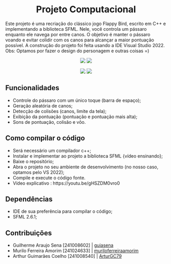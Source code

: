 <h1 align="center">Projeto Computacional</h1>
<p>Este projeto é uma recriação do clássico jogo Flappy Bird, escrito em C++ e implementando a biblioteca SFML. Nele, você controla um pássaro enquanto ele navega por entre canos. O objetivo é manter o pássaro voando e evitar colidir com os canos para alcançar a maior pontuação possível. A construção do projeto foi feita usando a IDE Visual Studio 2022.<br>Obs: Optamos por fazer o design do personagem e outras coisas =)</p>
<p align="center">
<img loading="lazy" src="http://img.shields.io/static/v1?label=STATUS&message=EM%20DESENVOLVIMENTO&color=GREEN&style=for-the-badge"/>
<img loading="lazy" src="http://img.shields.io/static/v1?label=UNIVERSIDADE&message=UNB&color=215966&style=for-the-badge"/>
</p>
<p align="center">
<img loading="lazy" src="https://img.shields.io/badge/C++%20-5E97D0"/>
<img loading="lazy" src="https://img.shields.io/badge/SFML%20-8CC84B"/>
</p>
<h2>Funcionalidades</h2>
<ul>
<li>Controle do pássaro com um único toque (barra de espaço);</li>
<li>Geração aleatória de canos;</li>
<li>Detecção de colisões (canos, limite da tela);</li>
<li>Exibição da pontuação (pontuação e pontuação mais alta);</li>
<li>Sons de pontuação, colisão e vôo.</li>
</ul>
<h2>Como compilar o código</h2>
<ul>
<li>Será necessário um compilador c++;</li>
<li>Instalar e implementar ao projeto a biblioteca SFML {vídeo ensinando};</li>
<li>Baixe o repositório;</li>
<li>Abra o projeto no seu ambiente de desenvolvimento (no nosso caso, optamos pelo VS 2022);</li>
<li>Compile e execute o código fonte.</li>
<li>Vídeo explicativo : https://youtu.be/gHSZDM0vro0</li>
</ul>
<h2>Dependências</h2>
<ul>
<li>IDE de sua preferência para compilar o código;</li>
<li>SFML 2.6.1;</li>
</ul>
<h2>Contribuições</h2>
<ul>
<li>Guilherme Araujo Sena [241008602] | <a href="https://github.com/guiasena">guiasena</a></li>
<li>Murilo Ferreira Amorim [241024633] | <a href="https://github.com/muriloferreiraamorim">muriloferreiraamorim</a></li>
<li>Arthur Guimarães Coelho [241008540] | <a href="https://github.com/ArturGC79">ArturGC79</a></li>

</ul>


